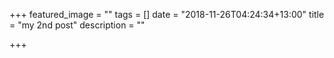 +++
featured_image = ""
tags = []
date = "2018-11-26T04:24:34+13:00"
title = "my 2nd post"
description = ""

+++

